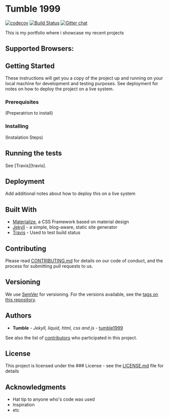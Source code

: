 # Tumble 1999

[![codecov](//codecov.io/gh/tumble1999/tumble1999.github.io/branch/master/graph/badge.svg)](//codecov.io/gh/tumble1999/tumble1999.github.io)
[![Build Status](//travis-ci.org/tumble1999/tumble1999.github.io.svg?branch=master)](//travis-ci.org/tumble1999/tumble1999.github.io)
[![Gitter chat](//badges.gitter.im/tumble1999/tumble1999.github.io.png)](//gitter.im/tumble1999/tumble1999.github.io)

This is my portfolio where i showcase my recent projects

## Supported Browsers:

## Getting Started
These instructions will get you a copy of the project up and running on your local machine for development and testing purposes. See deployment for notes on how to deploy the project on a live system.

### Prerequisites
(Preperatrion to install)

### Installing
(Instalation Steps)

## Running the tests
See [Travis][travis].

## Deployment
Add additional notes about how to deploy this on a live system

## Built With
* [Materialize](//materializecss.com/), a CSS Framework based on material design
* [Jekyll](//jekyllrb.com/) -  a simple, blog-aware, static site generator
* [Travis](//travis-ci.org) - Used to test build status

## Contributing
Please read [CONTRIBUTING.md](CONTRIBUTING.md) for details on our code of conduct, and the process for submitting pull requests to us.

## Versioning
We use [SemVer](//semver.org/) for versioning. For the versions available, see the [tags on this repository](//github.com/tumble1999/tumble1999.github.io/tags).

## Authors
* **Tumble** - *Jekyll, liquid, html, css and js* - [tumble1999](//github.com/tumble1999)

See also the list of [contributors](//github.com/tumble1999/tumble1999.github.io/contributors) who participated in this project.

## License
This project is licensed under the ### License - see the [LICENSE.md](LICENSE.md) file for details

## Acknowledgments
* Hat tip to anyone who's code was used
* Inspiration
* etc
